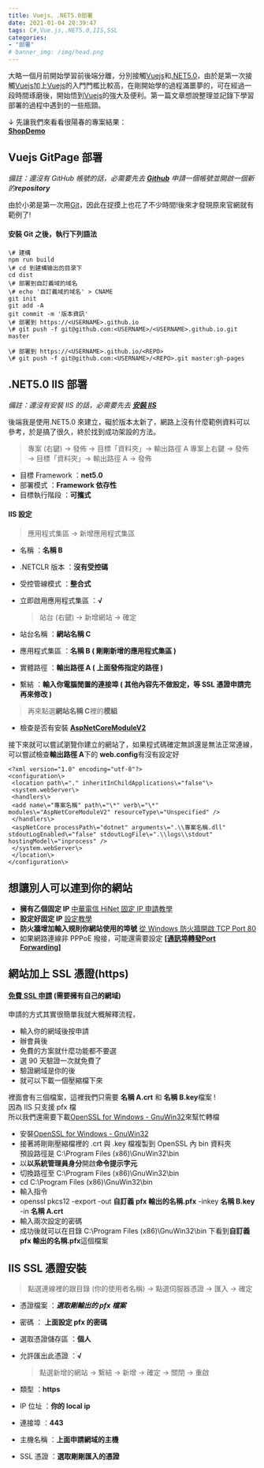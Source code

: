 ```yaml
---
title: Vuejs、.NET5.0部署
date: 2021-01-04 20:39:47
tags: C#,Vue.js,.NET5.0,IIS,SSL
categories: 
- "部署"
# banner_img: /img/head.png
---
```

大略一個月前開始學習前後端分離，分別接觸[Vuejs](https://vuejs.org/)和[.NET5.0](https://docs.microsoft.com/zh-tw/dotnet/core/dotnet-five)，由於是第一次接觸[Vuejs](https://vuejs.org/)加上[Vuejs](https://vuejs.org/)的入門門檻比較高，在剛開始學的過程滿噩夢的，可在經過一段時間琢磨後，開始悟到[Vuejs](https://vuejs.org/)的強大及便利。第一篇文章想說整理並記錄下學習部署的過程中遇到的一些瓶頸。

↓ 先讓我們來看看很陽春的專案結果：  
**[ShopDemo](https://shop.marcuschen.cc/)**

[](#Vuejs-GitPage-部署 "Vuejs GitPage 部署")Vuejs GitPage 部署
--------------------------------------------------------

_備註：還沒有 GitHub 帳號的話，必需要先去 **[Github](https://github.com/)** 申請一個帳號並開啟一個新的**repository**_

由於小弟是第一次用[Git](https://git-scm.com/)，因此在捉摸上也花了不少時間!後來才發現原來官網就有範例了!

#### [](#安裝-Git-之後，執行下列語法 "安裝 Git 之後，執行下列語法")安裝 Git 之後，執行下列語法

```
\# 建構  
npm run build  
\# cd 到建構输出的目录下  
cd dist  
\# 部署到自訂義域的域名  
\# echo '自訂義域的域名' > CNAME  
git init  
git add -A  
git commit -m '版本資訊'  
\# 部署到 https://<USERNAME>.github.io  
\# git push -f git@github.com:<USERNAME>/<USERNAME>.github.io.git master  
  
\# 部署到 https://<USERNAME>.github.io/<REPO>  
\# git push -f git@github.com:<USERNAME>/<REPO>.git master:gh-pages  
```
[](#NET5-0-IIS-部署 ".NET5.0 IIS 部署").NET5.0 IIS 部署
-------------------------------------------------

_備註：還沒有安裝 IIS 的話，必需要先去 **[安裝 IIS](https://melayogu.pixnet.net/blog/post/132694142-%5Biis%5D-win10-%E5%AE%89%E8%A3%9Diis)**_

後端我是使用.NET5.0 來建立，礙於版本太新了，網路上沒有什麼範例資料可以參考，於是搞了很久，終於找到成功架設的方法。

> 專案 (右鍵) → 發佈 → 目標「資料夾」→ 輸出路徑 A 專案上右鍵 → 發佈 → 目標「資料夾」→ 輸出路徑 A → 發佈

*   目標 Framework ：**net5.0**
*   部署模式 ：**Framework 依存性**
*   目標執行階段 ：**可攜式**

#### [](#IIS-設定 "IIS 設定")IIS 設定

> 應用程式集區 → 新增應用程式集區

*   名稱 ：**名稱 B**
*   .NETCLR 版本 ：**沒有受控碼**
*   受控管線模式 ：**整合式**
*   立即啟用應用程式集區 ：**√**
    
    > 站台 (右鍵) → 新增網站 → 確定
    
*   站台名稱 ：**網站名稱 C**
*   應用程式集區 ：**名稱 B ( 剛剛新增的應用程式集區 )**
*   實體路徑 ：**輸出路徑 A ( 上面發佈指定的路徑 )**
*   繫結 ：**輸入你電腦閒置的連接埠 ( 其他內容先不做設定，等 SSL 憑證申請完再來修改 )**

> 再來點選**網站名稱 C**裡的**模組**

*   檢查是否有安裝 **[AspNetCoreModuleV2](https://dotnet.microsoft.com/permalink/dotnetcore-current-windows-runtime-bundle-installer)**

接下來就可以嘗試瀏覽你建立的網站了，如果程式碼確定無誤還是無法正常連線，可以嘗試檢查**輸出路徑 A**下的 **web.config**有沒有設定好
```
<?xml version="1.0" encoding="utf-8"?>  
<configuration\>  
 <location path\="." inheritInChildApplications\="false"\>  
 <system.webServer\>  
 <handlers\>  
 <add name\="專案名稱" path\="\*" verb\="\*" modules\="AspNetCoreModuleV2" resourceType\="Unspecified" />  
 </handlers\>  
 <aspNetCore processPath\="dotnet" arguments\=".\\專案名稱.dll" stdoutLogEnabled\="false" stdoutLogFile\=".\\logs\\stdout" hostingModel\="inprocess" />  
 </system.webServer\>  
 </location\>  
</configuration\>  
```
[](#想讓別人可以連到你的網站 "想讓別人可以連到你的網站")想讓別人可以連到你的網站
--------------------------------------------

*   **擁有乙個固定 IP** [中華電信 HiNet 固定 IP 申請教學](https://free.com.tw/hinet-static-ip/)
*   **設定好固定 IP** [設定教學](https://andy6804tw.github.io/2019/09/09/win-static-ip/)
*   **防火牆增加輸入規則你網站使用的埠號** [從 Windows 防火牆開啟 TCP Port 80](https://wiki.mcneel.com/zh-tw/zoo/window7firewall)
*   如果網路連線非 PPPoE 撥接，可能還需要設定 **[\[通訊埠轉發Port Forwarding\]](https://wiki.mcneel.com/zh-tw/zoo/window7firewall)**

[](#網站加上-SSL-憑證-https "網站加上 SSL 憑證(https)")網站加上 SSL 憑證(https)
-------------------------------------------------------------

#### [](#免費-SSL-申請-需要擁有自己的網域 "免費 SSL 申請 (需要擁有自己的網域)")[免費 SSL 申請](https://www.sslforfree.com/) (需要擁有自己的網域)

申請的方式其實很簡單我就大概解釋流程，

*   輸入你的網域後按申請
*   辦會員後
*   免費的方案就什麼功能都不要選
*   選 90 天驗證一次就免費了
*   驗證網域是你的後
*   就可以下載一個壓縮檔下來

裡面會有三個檔案，這裡我們只需要 **名稱 A.crt** 和 **名稱 B.key**檔案 !  
因為 IIS 只支援 pfx 檔  
所以我們還需要下載[OpenSSL for Windows - GnuWin32](http://gnuwin32.sourceforge.net/packages/openssl.htm)來幫忙轉檔

*   安裝[OpenSSL for Windows - GnuWin32](http://gnuwin32.sourceforge.net/packages/openssl.htm)
*   接著將剛剛壓縮檔裡的 .crt 與 .key 檔複製到 OpenSSL 內 bin 資料夾  
    預設路徑是 C:\\Program Files (x86)\\GnuWin32\\bin
*   以**以系統管理員身分**開啟**命令提示字元**
*   切換路徑至 C:\\Program Files (x86)\\GnuWin32\\bin
*   cd C:\\Program Files (x86)\\GnuWin32\\bin
*   輸入指令
*   openssl pkcs12 -export -out **自訂義 pfx 輸出的名稱.pfx** -inkey **名稱 B.key** -in **名稱 A.crt**
*   輸入兩次設定的密碼
*   成功後就可以在目錄 C:\\Program Files (x86)\\GnuWin32\\bin 下看到**自訂義 pfx 輸出的名稱.pfx**這個檔案

[](#IIS-SSL-憑證安裝 "IIS SSL 憑證安裝")IIS SSL 憑證安裝
--------------------------------------------

> 點選連線裡的跟目錄 (你的使用者名稱) → 點選伺服器憑證 → 匯入 → 確定

*   憑證檔案 ：**_選取剛輸出的 pfx 檔案_**
*   密碼 ： **上面設定 pfx 的密碼**
*   選取憑證儲存區 ：**個人**
*   允許匯出此憑證 ：**√**
    
    > 點選新增的網站 → 繫結 → 新增 → 確定 → 關閉 → 重啟
    
*   類型 ：**https**
*   IP 位址 ：**你的 local ip**
*   連接埠 ：**443**
*   主機名稱 ：**上面申請網域的主機**
*   SSL 憑證 ：**選取剛剛匯入的憑證**
